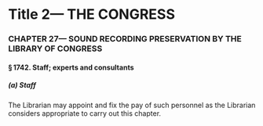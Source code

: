
# Title 2— THE CONGRESS
### CHAPTER 27— SOUND RECORDING PRESERVATION BY THE LIBRARY OF CONGRESS
#### § 1742. Staff; experts and consultants
##### (a) Staff

The Librarian may appoint and fix the pay of such personnel as the Librarian considers appropriate to carry out this chapter.
